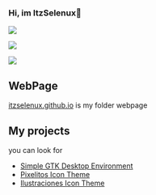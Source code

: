 ### Hi, im ItzSelenux🦆


![](https://github-profile-summary-cards.vercel.app/api/cards/stats?username=itzselenux&theme=dark)

![](https://github-profile-summary-cards.vercel.app/api/cards/most-commit-language?username=itzselenux&theme=dark)

![](https://github-profile-summary-cards.vercel.app/api/cards/repos-per-language?username=itzselenux&theme=dark)

## WebPage
  <a href="https://itzselenux.github.io">itzselenux.github.io</a> is my folder webpage
## My projects
   you can look for
- <a href="https://github.com/SGDE/">Simple GTK Desktop Environment</a>
- <a href="https://github.com/ItzSelenux/pixelitos-icon-theme">Pixelitos Icon Theme</a>
- <a href="https://github.com/ItzSelenux/ilustraciones-icon-theme">Ilustraciones Icon Theme</a>
